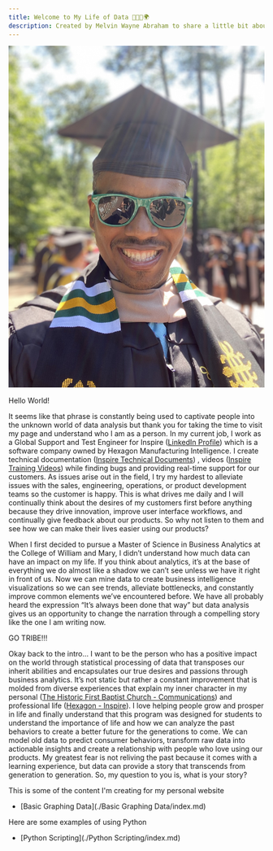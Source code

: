 ```yaml
---
title: Welcome to My Life of Data 💾🚀🌌🌍
description: Created by Melvin Wayne Abraham to share a little bit about my journey of learning and understanding business analytics
---
```


![My Picture](/Pictures/W&M_Tribe_Headshot.jpg)

Hello World!

It seems like that phrase is constantly being used to captivate people into the unknown world of data analysis but thank you for taking the time to visit my page and understand who I am as a person.  In my current job, I work as a Global Support and Test Engineer for Inspire ([LinkedIn Profile](https://www.linkedin.com/in/melvinwayneabraham/)) which is a software company owned by Hexagon Manufacturing Intelligence.  I create technical documentation ([Inspire Technical Documents](https://support.hexagonmi.com/s/topic/0TO3z0000002gxiGAA/inspire)) , videos ([Inspire Training Videos](https://www.youtube.com/playlist?list=PLxYO3BiCCJfpnbILJeWRAufvSUglQU_ys)) while finding bugs and providing real-time support for our customers.  As issues arise out in the field, I try my hardest to alleviate issues with the sales, engineering, operations, or product development teams so the customer is happy.  This is what drives me daily and I will continually think about the desires of my customers first before anything because they drive innovation, improve user interface workflows, and continually give feedback about our products.  So why not listen to them and see how we can make their lives easier using our products?

When I first decided to pursue a Master of Science in Business Analytics at the College of William and Mary, I didn’t understand how much data can have an impact on my life.  If you think about analytics, it’s at the base of everything we do almost like a shadow we can’t see unless we have it right in front of us.  Now we can mine data to create business intelligence visualizations so we can see trends, alleviate bottlenecks, and constantly improve common elements we’ve encountered before.  We have all probably heard the expression “It’s always been done that way” but data analysis gives us an opportunity to change the narration through a compelling story like the one I am writing now.

GO TRIBE!!!

Okay back to the intro… I want to be the person who has a positive impact on the world through statistical processing of data that transposes our inherit abilities and encapsulates our true desires and passions through business analytics.  It’s not static but rather a constant improvement that is molded from diverse experiences that explain my inner character in my personal ([The Historic First Baptist Church - Communications](https://firstbaptistchurch1776.org/ministries/opp-detail/498727/communications/))  and professional life ([Hexagon - Inspire](https://www.hexagonmi.com/en-US/products/metrology-software/inspire)).  I love helping people grow and prosper in life and finally understand that this program was designed for students to understand the importance of life and how we can analyze the past behaviors to create a better future for the generations to come.  We can model old data to predict consumer behaviors, transform raw data into actionable insights and create a relationship with people who love using our products.  My greatest fear is not reliving the past because it comes with a learning experience, but data can provide a story that transcends from generation to generation.  So, my question to you is, what is your story?

This is some of the content I'm creating for my personal website
- [Basic Graphing Data](./Basic Graphing Data/index.md)


Here are some examples of using Python
 - [Python Scripting](./Python Scripting/index.md)
